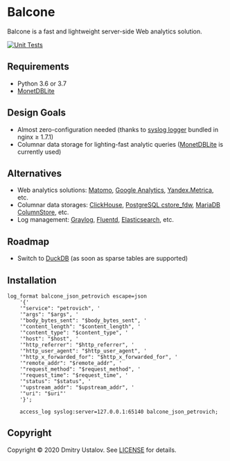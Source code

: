 # Balcone

Balcone is a fast and lightweight server-side Web analytics solution.

[![Unit Tests](https://github.com/dustalov/balcone/workflows/Unit%20Tests/badge.svg?branch=master)](https://github.com/dustalov/balcone/actions?query=workflow%3A%22Unit+Tests%22)

## Requirements

* Python 3.6 or 3.7
* [MonetDBLite](https://github.com/monetDB/MonetDBLite-Python)

## Design Goals

* Almost zero-configuration needed (thanks to [syslog logger](https://nginx.org/en/docs/syslog.html) bundled in nginx &geq; 1.7.1)
* Columnar data storage for lighting-fast analytic queries ([MonetDBLite](https://github.com/monetDB/MonetDBLite-Python) is currently used)

## Alternatives

* Web analytics solutions: [Matomo](https://matomo.org/), [Google Analytics](http://google.com/analytics/), [Yandex.Metrica](https://metrica.yandex.com/), etc.
* Columnar data storages: [ClickHouse](https://clickhouse.tech/), [PostgreSQL cstore_fdw](https://github.com/citusdata/cstore_fdw), [MariaDB ColumnStore](https://mariadb.com/kb/en/mariadb-columnstore/), etc.
* Log management: [Graylog](https://www.graylog.org/), [Fluentd](https://www.fluentd.org/), [Elasticsearch](https://github.com/elastic/elasticsearch), etc.

## Roadmap

* Switch to [DuckDB](https://github.com/cwida/duckdb) (as soon as sparse tables are supported)

## Installation

```nginx
log_format balcone_json_petrovich escape=json
    '{'
    '"service": "petrovich", '
    '"args": "$args", '
    '"body_bytes_sent": "$body_bytes_sent", '
    '"content_length": "$content_length", '
    '"content_type": "$content_type", '
    '"host": "$host", '
    '"http_referrer": "$http_referrer", '
    '"http_user_agent": "$http_user_agent", '
    '"http_x_forwarded_for": "$http_x_forwarded_for", '
    '"remote_addr": "$remote_addr", '
    '"request_method": "$request_method", '
    '"request_time": "$request_time", '
    '"status": "$status", '
    '"upstream_addr": "$upstream_addr", '
    '"uri": "$uri"'
    '}';

    access_log syslog:server=127.0.0.1:65140 balcone_json_petrovich;
```

## Copyright

Copyright &copy; 2020 Dmitry Ustalov. See [LICENSE](LICENSE) for details.
